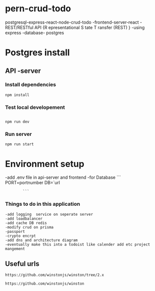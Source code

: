 # pern-crud-todo
postgresql-express-react-node-crud-todo
-frontend-server-react
-REST/RESTful API {R  epresentational  S  tate  T  ransfer (REST) } -using express
-database- postgres

# Postgres install


## API -server
### Install dependencies
```
npm install

```
### Test local developement
```

npm run dev 
```
### Run server 
```
npm run start
```
# Environment setup

-add .env file in api-server and frontend
-for Database
           ``` PORT=portnumber
            DB=`url
            
            ```

### Things to do in this application

    -add logging  service on seperate server
    -add loadbalancer 
    -add cache DB redis
    -modify crud on prisma
    -passport
    -crypto encrpt
    -add dns and architecture diagram
    -eventually make this into a todoist like calender add etc project mangement 


## Useful urls

```
https://github.com/winstonjs/winston/tree/2.x

https://github.com/winstonjs/winston
```
